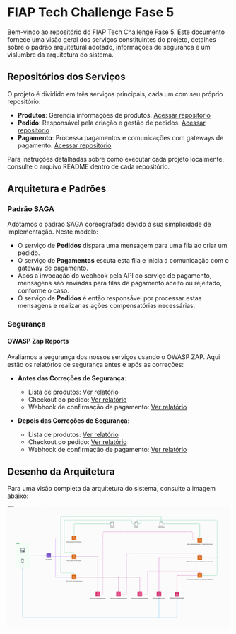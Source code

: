 # FIAP Tech Challenge Fase 5

Bem-vindo ao repositório do FIAP Tech Challenge Fase 5. Este documento fornece uma visão geral dos serviços constituintes do projeto, detalhes sobre o padrão arquitetural adotado, informações de segurança e um vislumbre da arquitetura do sistema.

## Repositórios dos Serviços

O projeto é dividido em três serviços principais, cada um com seu próprio repositório:

- **Produtos**: Gerencia informações de produtos. [Acessar repositório](https://github.com/souzantero/fiap-tech-challenge-product)
- **Pedido**: Responsável pela criação e gestão de pedidos. [Acessar repositório](https://github.com/souzantero/fiap-tech-challenge-order)
- **Pagamento**: Processa pagamentos e comunicações com gateways de pagamento. [Acessar repositório](https://github.com/souzantero/fiap-tech-challenge-payment)

Para instruções detalhadas sobre como executar cada projeto localmente, consulte o arquivo README dentro de cada repositório.

## Arquitetura e Padrões

### Padrão SAGA

Adotamos o padrão SAGA coreografado devido à sua simplicidade de implementação. Neste modelo:

- O serviço de **Pedidos** dispara uma mensagem para uma fila ao criar um pedido.
- O serviço de **Pagamentos** escuta esta fila e inicia a comunicação com o gateway de pagamento.
- Após a invocação do webhook pela API do serviço de pagamento, mensagens são enviadas para filas de pagamento aceito ou rejeitado, conforme o caso.
- O serviço de **Pedidos** é então responsável por processar estas mensagens e realizar as ações compensatórias necessárias.

### Segurança

#### OWASP Zap Reports

Avaliamos a segurança dos nossos serviços usando o OWASP ZAP. Aqui estão os relatórios de segurança antes e após as correções:

- **Antes das Correções de Segurança**:
  - Lista de produtos: [Ver relatório](./owasp/before/2024-03-12-ZAP-Report-x3a2295ks0.execute-api.us-west-2.amazonaws.com.html)
  - Checkout do pedido: [Ver relatório](./owasp/before/2024-03-12-ZAP-Report-1kw68cnuwb.execute-api.us-west-2.amazonaws.com.html)
  - Webhook de confirmação de pagamento: [Ver relatório](./owasp/before/2024-03-12-ZAP-Report-88m06gflm7.execute-api.us-west-2.amazonaws.com.html)

- **Depois das Correções de Segurança**:
  - Lista de produtos: [Ver relatório](./owasp/after/2024-03-13-ZAP-Report-x3a2295ks0.execute-api.us-west-2.amazonaws.com.html)
  - Checkout do pedido: [Ver relatório](./owasp/after/2024-03-13-ZAP-Report-1kw68cnuwb.execute-api.us-west-2.amazonaws.com.html)
  - Webhook de confirmação de pagamento: [Ver relatório](./owasp/after/2024-03-13-ZAP-Report-88m06gflm7.execute-api.us-west-2.amazonaws.com.html)

## Desenho da Arquitetura

Para uma visão completa da arquitetura do sistema, consulte a imagem abaixo:

![Desenho da Arquitetura](./diagram/architecture.png)